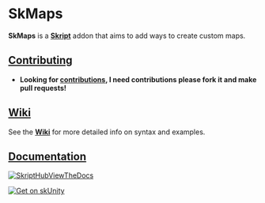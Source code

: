 # SkMaps

**SkMaps** is a [**Skript**](https://github.com/SkriptLang/Skript) addon that aims to add ways to create custom maps.

## <ins>Contributing</ins>
+ **Looking for <ins>contributions</ins>, I need contributions please fork it and make pull requests!**

## <ins>Wiki</ins>
See the <ins>[**Wiki**](https://github.com/WyvernX-YT/SkMaps/wiki)</ins> for more detailed info on syntax and examples.

## <ins>Documentation</ins>

[![SkriptHubViewTheDocs](http://skripthub.net/static/addon/ViewTheDocsButton.png)](http://skripthub.net/docs/?addon=SkMaps)

[![Get on skUnity](https://skunity.com/branding/buttons/get_on_forums.png)](https://docs.skunity.com/syntax/search/addon:skmaps)
